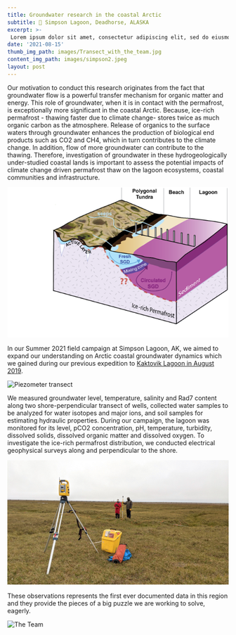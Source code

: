 ```yaml
---
title: Groundwater research in the coastal Arctic 
subtitle: 📍 Simpson Lagoon, Deadhorse, ALASKA
excerpt: >-
 Lorem ipsum dolor sit amet, consectetur adipiscing elit, sed do eiusmod tempor incididunt ut labore et dolore magna aliqua. Ut enim ad minim veniam, quis nostrud exercitation ullamco laboris nisi ut aliquip ex ea commodo consequat. 
date: '2021-08-15'
thumb_img_path: images/Transect_with_the_team.jpg
content_img_path: images/simpson2.jpeg
layout: post
---
```


Our motivation to conduct this research originates from the fact that groundwater flow is a powerful transfer mechanism for organic matter and energy. This role of groundwater, when it is in contact with the permafrost, is exceptionally more significant in the coastal Arctic. Because, ice-rich permafrost - thawing faster due to climate change- stores twice as much organic carbon as the atmosphere. Release of organics to the surface waters through groundwater enhances the production of biological end products such as CO2 and CH4, which in turn contributes to the climate change. In addition, flow of more groundwater can contribute to the thawing. Therefore, investigation of groundwater in these hydrogeologically under-studied coastal lands is important to assess the potential impacts of climate change driven permafrost thaw on the lagoon ecosystems, coastal communities and infrastructure.

![Conceptual Depiction of the Coastal Permafrost Aquifers](/images/Conceptual_fig.png)

In our Summer 2021 field campaign at Simpson Lagoon, AK, we aimed to expand our understanding on Arctic coastal groundwater dynamics which we gained during our previous expedition to [Kaktovik Lagoon in August 2019](https://cannsudemir.github.io/Alaska/). 

![Piezometer transect ](/images/transectB.jpg)

We measured groundwater level, temperature, salinity and Rad7 content along two shore-perpendicular transect of wells, collected water samples to be analyzed for water isotopes and major ions, and soil samples for estimating hydraulic properties. During our campaign, the lagoon was monitored for its level, pCO2 concentration, pH, temperature, turbidity, dissolved solids, dissolved organic matter and dissolved oxygen. To investigate the ice-rich permafrost distribution, we conducted electrical geophysical surveys along and perpendicular to the shore. 

![Topographical Survey](/images/Topo_survey.jpg)

These observations represents the first ever documented data in this region and they provide the pieces of a big puzzle we are working to solve, eagerly. 

![The Team](/images/the_team.jpg)

